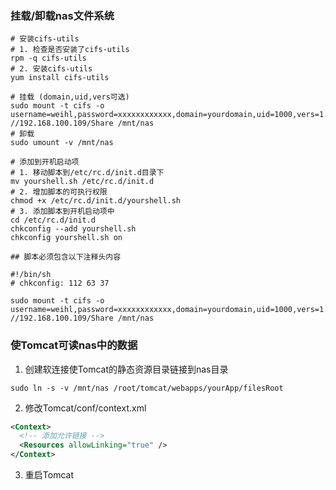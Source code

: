 ### 挂载/卸载nas文件系统
```shell
# 安装cifs-utils
# 1. 检查是否安装了cifs-utils
rpm -q cifs-utils
# 2. 安装cifs-utils
yum install cifs-utils

# 挂载 (domain,uid,vers可选)
sudo mount -t cifs -o username=weihl,password=xxxxxxxxxxxx,domain=yourdomain,uid=1000,vers=1.0 //192.168.100.109/Share /mnt/nas
# 卸载
sudo umount -v /mnt/nas

# 添加到开机启动项
# 1. 移动脚本到/etc/rc.d/init.d目录下
mv yourshell.sh /etc/rc.d/init.d
# 2. 增加脚本的可执行权限
chmod +x /etc/rc.d/init.d/yourshell.sh
# 3. 添加脚本到开机启动项中
cd /etc/rc.d/init.d
chkconfig --add yourshell.sh
chkconfig yourshell.sh on

## 脚本必须包含以下注释头内容

#!/bin/sh
# chkconfig: 112 63 37

sudo mount -t cifs -o username=weihl,password=xxxxxxxxxxxx,domain=yourdomain,uid=1000,vers=1.0 //192.168.100.109/Share /mnt/nas

```

### 使Tomcat可读nas中的数据
1. 创建软连接使Tomcat的静态资源目录链接到nas目录
```shell
sudo ln -s -v /mnt/nas /root/tomcat/webapps/yourApp/filesRoot
```
2. 修改Tomcat/conf/context.xml
```xml
<Context>
  <!-- 添加允许链接 -->
  <Resources allowLinking="true" />
</Context>
```
3. 重启Tomcat
